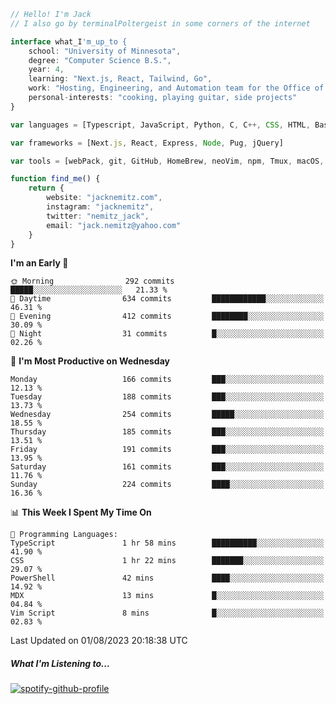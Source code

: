 ```typescript
// Hello! I'm Jack
// I also go by terminalPoltergeist in some corners of the internet

interface what_I'm_up_to {
    school: "University of Minnesota",
    degree: "Computer Science B.S.",
    year: 4,
    learning: "Next.js, React, Tailwind, Go",
    work: "Hosting, Engineering, and Automation team for the Office of Information Technology at UMN",
    personal-interests: "cooking, playing guitar, side projects"
}

var languages = [Typescript, JavaScript, Python, C, C++, CSS, HTML, Bash, VimScript]

var frameworks = [Next.js, React, Express, Node, Pug, jQuery]

var tools = [webPack, git, GitHub, HomeBrew, neoVim, npm, Tmux, macOS, Ubuntu, Docker, Nginx, Cloudflare, DigitalOcean]

function find_me() {
    return {
        website: "jacknemitz.com",
        instagram: "jacknemitz",
        twitter: "nemitz_jack",
        email: "jack.nemitz@yahoo.com"
    }
}
```

<!--START_SECTION:waka-->
**I'm an Early 🐤** 

```text
🌞 Morning                292 commits         █████░░░░░░░░░░░░░░░░░░░░   21.33 % 
🌆 Daytime                634 commits         ████████████░░░░░░░░░░░░░   46.31 % 
🌃 Evening                412 commits         ████████░░░░░░░░░░░░░░░░░   30.09 % 
🌙 Night                  31 commits          █░░░░░░░░░░░░░░░░░░░░░░░░   02.26 % 
```
📅 **I'm Most Productive on Wednesday** 

```text
Monday                   166 commits         ███░░░░░░░░░░░░░░░░░░░░░░   12.13 % 
Tuesday                  188 commits         ███░░░░░░░░░░░░░░░░░░░░░░   13.73 % 
Wednesday                254 commits         █████░░░░░░░░░░░░░░░░░░░░   18.55 % 
Thursday                 185 commits         ███░░░░░░░░░░░░░░░░░░░░░░   13.51 % 
Friday                   191 commits         ███░░░░░░░░░░░░░░░░░░░░░░   13.95 % 
Saturday                 161 commits         ███░░░░░░░░░░░░░░░░░░░░░░   11.76 % 
Sunday                   224 commits         ████░░░░░░░░░░░░░░░░░░░░░   16.36 % 
```


📊 **This Week I Spent My Time On** 

```text
💬 Programming Languages: 
TypeScript               1 hr 58 mins        ██████████░░░░░░░░░░░░░░░   41.90 % 
CSS                      1 hr 22 mins        ███████░░░░░░░░░░░░░░░░░░   29.07 % 
PowerShell               42 mins             ████░░░░░░░░░░░░░░░░░░░░░   14.92 % 
MDX                      13 mins             █░░░░░░░░░░░░░░░░░░░░░░░░   04.84 % 
Vim Script               8 mins              █░░░░░░░░░░░░░░░░░░░░░░░░   02.83 % 
```


 Last Updated on 01/08/2023 20:18:38 UTC
<!--END_SECTION:waka-->

##### What I'm Listening to...

[![spotify-github-profile](https://spotify-github-profile.vercel.app/api/view?uid=jack.nemitz&cover_image=true&show_offline=true&bar_color=53b14f&bar_color_cover=false&background_color=121212FF)](https://spotify-github-profile.vercel.app/api/view?uid=jack.nemitz&redirect=true)

